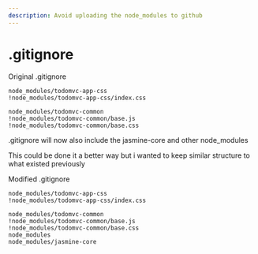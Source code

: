 ```yaml
---
description: Avoid uploading the node_modules to github
---
```


# .gitignore

Original .gitignore

```ignore
node_modules/todomvc-app-css
!node_modules/todomvc-app-css/index.css

node_modules/todomvc-common
!node_modules/todomvc-common/base.js
!node_modules/todomvc-common/base.css
```

.gitignore will now also include the jasmine-core and other node\_modules

This could be done it a better way but i wanted to keep similar structure to what existed previously

Modified .gitignore

```ignore
node_modules/todomvc-app-css
!node_modules/todomvc-app-css/index.css

node_modules/todomvc-common
!node_modules/todomvc-common/base.js
!node_modules/todomvc-common/base.css
node_modules
node_modules/jasmine-core
```
